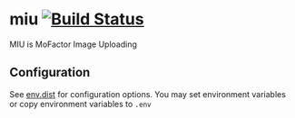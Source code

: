 miu [![Build Status](https://travis-ci.org/jbuck/miu.png)](https://travis-ci.org/jbuck/miu)
===

MIU is MoFactor Image Uploading

## Configuration

See [env.dist](env.dist) for configuration options. You may set environment variables or copy environment variables to `.env`
